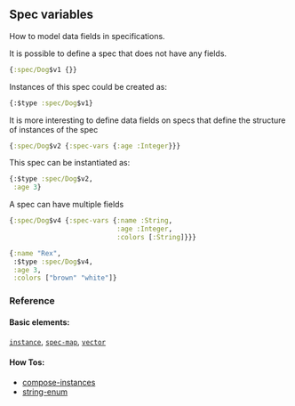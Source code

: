 <!---
  This markdown file was generated. Do not edit.
  -->

## Spec variables

How to model data fields in specifications.

It is possible to define a spec that does not have any fields.

```clojure
{:spec/Dog$v1 {}}
```

Instances of this spec could be created as:

```clojure
{:$type :spec/Dog$v1}
```

It is more interesting to define data fields on specs that define the structure of instances of the spec

```clojure
{:spec/Dog$v2 {:spec-vars {:age :Integer}}}
```

This spec can be instantiated as:

```clojure
{:$type :spec/Dog$v2,
 :age 3}
```

A spec can have multiple fields

```clojure
{:spec/Dog$v4 {:spec-vars {:name :String,
                           :age :Integer,
                           :colors [:String]}}}
```

```clojure
{:name "Rex",
 :$type :spec/Dog$v4,
 :age 3,
 :colors ["brown" "white"]}
```

### Reference

#### Basic elements:

[`instance`](../halite_basic-syntax-reference.md#instance), [`spec-map`](../../halite_spec-syntax-reference.md), [`vector`](../halite_basic-syntax-reference.md#vector)

#### How Tos:

* [compose-instances](../how-to/halite_compose-instances.md)
* [string-enum](../how-to/halite_string-enum.md)


